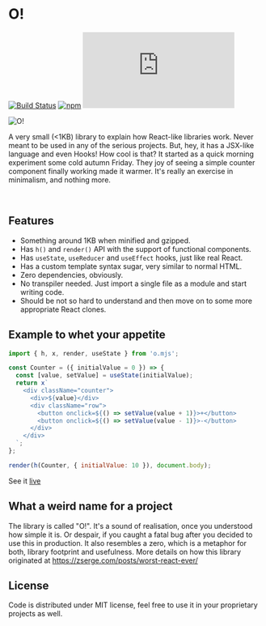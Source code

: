 # O!

[![Build Status](https://travis-ci.org/zserge/o.svg?branch=master)](https://travis-ci.org/zserge/o)
[![npm](https://img.shields.io/npm/v/@zserge/o.svg)](http://npm.im/@zserge/o)
[![gzip size](http://img.badgesize.io/https://unpkg.com/@zserge/o/o.min.mjs?compression=gzip)](https://unpkg.com/@zserge/o/o.min.mjs)

<div>
<img align="left" src="https://raw.githubusercontent.com/zserge/o/master/logo.png" alt="O!" />
<br/>
<p>
	A very small (<1KB) library to explain how React-like libraries work. Never meant to be used in any of the serious projects. But, hey, it has a JSX-like language and even Hooks! How cool is that? It started as a quick morning experiment some cold autumn Friday. They joy of seeing a simple counter component finally working made it warmer. It's really an exercise in minimalism, and nothing more.
</p>
<br/>
</div>

## Features

* Something around 1KB when minified and gzipped.
* Has `h()` and `render()` API with the support of functional components.
* Has `useState`, `useReducer` and `useEffect` hooks, just like real React.
* Has a custom template syntax sugar, very similar to normal HTML.
* Zero dependencies, obviously.
* No transpiler needed. Just import a single file as a module and start writing code.
* Should be not so hard to understand and then move on to some more appropriate React clones.

## Example to whet your appetite

```javascript
import { h, x, render, useState } from 'o.mjs';

const Counter = ({ initialValue = 0 }) => {
  const [value, setValue] = useState(initialValue);
  return x`
    <div className="counter">
      <div>${value}</div>
      <div className="row">
        <button onclick=${() => setValue(value + 1)}>+</button>
        <button onclick=${() => setValue(value - 1)}>-</button>
      </div>
    </div>
  `;
};

render(h(Counter, { initialValue: 10 }), document.body);
```

See it [live](https://raw.githack.com/zserge/o/master/counter.html)

## What a weird name for a project

The library is called "O!". It's a sound of realisation, once you understood how simple it is. Or despair, if you caught a fatal bug after you decided to use this in production. It also resembles a zero, which is a metaphor for both, library footprint and usefulness. More details on how this library originated at https://zserge.com/posts/worst-react-ever/

## License

Code is distributed under MIT license, feel free to use it in your proprietary
projects as well.
